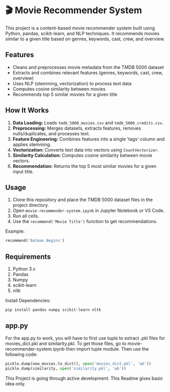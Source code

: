 # 🎬 Movie Recommender System

This project is a content-based movie recommender system built using Python, pandas, scikit-learn, and NLP techniques. It recommends movies similar to a given title based on genres, keywords, cast, crew, and overview.

## Features

- Cleans and preprocesses movie metadata from the TMDB 5000 dataset
- Extracts and combines relevant features (genres, keywords, cast, crew, overview)
- Uses NLP (stemming, vectorization) to process text data
- Computes cosine similarity between movies
- Recommends top 5 similar movies for a given title

## How It Works

1. **Data Loading:** Loads `tmdb_5000_movies.csv` and `tmdb_5000_credits.csv`.
2. **Preprocessing:** Merges datasets, extracts features, removes nulls/duplicates, and processes text.
3. **Feature Engineering:** Combines features into a single 'tags' column and applies stemming.
4. **Vectorization:** Converts text data into vectors using `CountVectorizer`.
5. **Similarity Calculation:** Computes cosine similarity between movie vectors.
6. **Recommendation:** Returns the top 5 most similar movies for a given input title.

## Usage

1. Clone this repository and place the TMDB 5000 dataset files in the project directory.
2. Open `movie-recommender-system.ipynb` in Jupyter Notebook or VS Code.
3. Run all cells.
4. Use the `recommend('Movie Title')` function to get recommendations.

Example:
```python
recommend('Batman Begins')
```
## Requirements

1. Python 3.x
2. Pandas
3. Numpy
4. scikit-learn
5. nltk

Install Dependencies:
```bash
pip install pandas numpy scikit-learn nltk
```

## app.py

For the app.py to work, you will have to first use tuple to extract .pkl files for movies_dict.pkl and similarity.pkl. To get those files, go to movie-recommender-system.ipynb then import tuple module. Then use the following code:

```python
pickle.dump(new_movies.to_dict(), open('movies_dict.pkl', 'wb'))
pickle.dump(similarity, open('similarity.pkl', 'wb'))
```

This Project is going through active development. This Readme gives basic idea only.